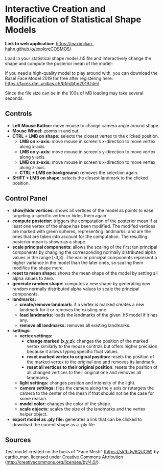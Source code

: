# Interactive Creation and Modification of Statistical Shape Models

**Link to web application:** https://maximilian-hahn.github.io/exploreCOSMOS/

Load in your statistical shape model .h5 file and interactively change the shape and compute the posterior mean of the model!

If you need a high-quality model to play around with, you can download the Basel Face Model 2019 for free after registering here: https://faces.dmi.unibas.ch/bfm/bfm2019.html

Since the file size can be in the 100s of MB loading may take several seconds.

## Controls

- **Left Mouse Button:** move mouse to change camera angle around shape.
- **Mouse Wheel:** zooms in and out.
- **CTRL + LMB on shape:** selects the closest vertex to the clicked position.
  - **LMB on x-axis:** move mouse in screen's x-direction to move vertex along x-axis.
  - **LMB on y-axis:** move mouse in screen's y-direction to move vertex along y-axis.
  - **LMB on z-axis:** move mouse in screen's x-direction to move vertex along z-axis.
  - **CTRL + LMB on background:** removes the selection again.
- **SHIFT + LMB on shape:** selects the closest landmark to the clicked position.

## Control Panel

- **show/hide vertices:** shows all vertices of the model as points to ease targeting a specific vertex or hides them again.
- **compute posterior:** triggers the computation of the posterior mean if at least one vertex of the shape has been modified. The modifed vertices are marked with green spheres, representing landmarks, and are the ones that are taken into account for the computation. The resulting posterior mean is shown as a shape.
- **scale principal components:** allows the scaling of the first ten principal components by changing the corresponding normally distributed alpha values in the range [-3,3]. The earlier principal components represent a higher variance in the model than the later ones, so scaling them modifies the shape more.
- **reset to mean shape:** shows the mean shape of the model by setting all alpha values to zero.
- **generate random shape:** computes a new shape by generating new random normally distributed alpha values to scale the principal components.
- **landmarks:**
  - **create/remove landmark:** if a vertex is marked creates a new landmark for it or removes the existing one.
  - **load landmarks:** loads the landmarks of the given .h5 model if it has any.
  - **remove all landmarks:** removes all existing landmarks.
- **settings:**
  - **vertex settings:**
    - **change marked (x,y,z):** changes the position of the marked vertex similarly to the mouse controls but offers higher precision because it allows typing specific float values.
    - **reset marked vertex to original position:** resets the position of the marked vertex to the original one and removes its landmark.
    - **reset all vertices to their original position:** resets the position of all changed vertices to their original one and removes all landmarks.
  - **light settings:** changes position and intensity of the light.
  - **camera settings:** flips the camera along the y axis or retargets the camera to the center of the mesh if that should not be the case for some reason.
  - **model color:** changes the color of the shape.
  - **scale objects:** scales the size of the landmarks and the vertex helper object.
- **export model as .ply file:** generates a link that can be clicked to download the current shape as a .ply file.

## Sources

Test model created on the basis of "Face Mesh" (https://skfb.ly/6QUCW) by cardio_man, licensed under Creative Commons
Attribution (http://creativecommons.org/licenses/by/4.0/).